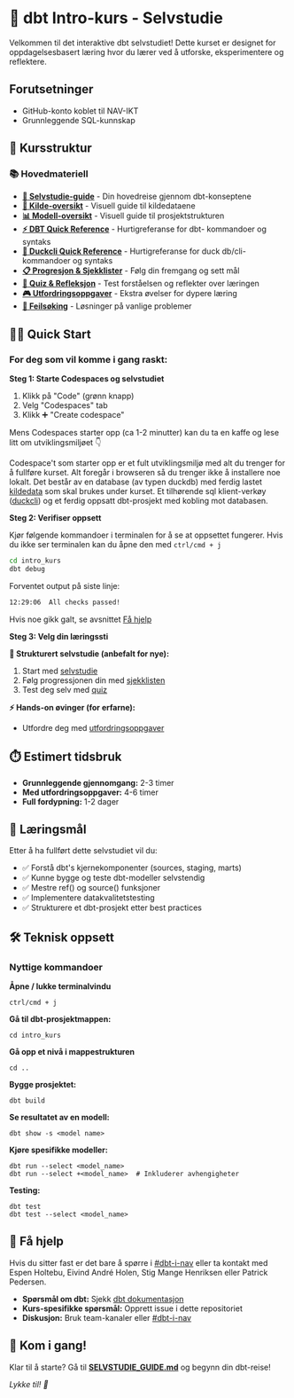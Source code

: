 # 🚀 dbt Intro-kurs - Selvstudie

Velkommen til det interaktive dbt selvstudiet! Dette kurset er designet for oppdagelsesbasert læring hvor du lærer ved å utforske, eksperimentere og reflektere.

## Forutsetninger
- GitHub-konto koblet til NAV-IKT
- Grunnleggende SQL-kunnskap

## 🎯 Kursstruktur

### 📚 Hovedmateriell
- **[📖 Selvstudie-guide](kursmatrialet/SELVSTUDIE_GUIDE.md)** - Din hovedreise gjennom dbt-konseptene
- **[📀 Kilde-oversikt](kursmatrialet/KILDE_OVERSIKT.md)** - Visuell guide til kildedataene
- **[📊 Modell-oversikt](kursmatrialet/MODELL_OVERSIKT.md)** - Visuell guide til prosjektstrukturen
- **[⚡ DBT Quick Reference](kursmatrialet/QUICK_REFERENCE.md)** - Hurtigreferanse for dbt- kommandoer og syntaks
- **[🦆 Duckcli Quick Reference](kursmatrialet/DUCKCLI_REFERENCE.md)** - Hurtigreferanse for duck db/cli- kommandoer og syntaks
- **[📋 Progresjon & Sjekklister](kursmatrialet/PROGRESJON_SJEKKLISTE.md)** - Følg din fremgang og sett mål
- **[🧠 Quiz & Refleksjon](kursmatrialet/QUIZ_REFLEKSJON.md)** - Test forståelsen og reflekter over læringen
- **[🎮 Utfordringsoppgaver](kursmatrialet/UTFORDRINGSOPPGAVER.md)** - Ekstra øvelser for dypere læring
- **[🚨 Feilsøking](kursmatrialet/FEILSOKING.md)** - Løsninger på vanlige problemer

## 🏃‍♂️ Quick Start

### For deg som vil komme i gang raskt:

**Steg 1: Starte Codespaces og selvstudiet**

1. Klikk på "Code" (grønn knapp)
2. Velg "Codespaces" tab
3. Klikk :heavy_plus_sign: "Create codespace"

Mens Codespaces starter opp (ca 1-2 minutter) kan du ta en kaffe og lese litt om utviklingsmiljøet 👇

Codespace't som starter opp er et fult utviklingsmiljø med alt du trenger for å fullføre kurset. Alt foregår i browseren så du trenger ikke å installere noe lokalt. Det består av en database (av typen duckdb) med ferdig lastet [kildedata](kursmatrialet/KILDE_OVERSIKT.md) som skal brukes under kurset. Et tilhørende sql klient-verkøy ([duckcli](kursmatrialet/DUCKCLI_REFERENCE.md)) og et ferdig oppsatt dbt-prosjekt med kobling mot databasen.

**Steg 2: Verifiser oppsett**

Kjør følgende kommandoer i terminalen for å se at oppsettet fungerer. Hvis du ikke ser terminalen kan du åpne den med `ctrl/cmd + j`

```bash
cd intro_kurs
dbt debug
```

Forventet output på siste linje:
```bash
12:29:06  All checks passed!
```

Hvis noe gikk galt, se avsnittet [Få hjelp](README.md#-f%C3%A5-hjelp)

**Steg 3: Velg din læringssti**

**🎯 Strukturert selvstudie (anbefalt for nye):**
1. Start med [selvstudie](kursmatrialet/SELVSTUDIE_GUIDE.md)
2. Følg progressjonen din med [sjekklisten](kursmatrialet/PROGRESJON_SJEKKLISTE.md)
3. Test deg selv med [quiz](kursmatrialet/QUIZ_REFLEKSJON.md)

**⚡ Hands-on øvinger (for erfarne):**
 - Utfordre deg med [utfordringsoppgaver](kursmatrialet/UTFORDRINGSOPPGAVER.md)

## ⏱️ Estimert tidsbruk
- **Grunnleggende gjennomgang:** 2-3 timer
- **Med utfordringsoppgaver:** 4-6 timer  
- **Full fordypning:** 1-2 dager

## 🎯 Læringsmål

Etter å ha fullført dette selvstudiet vil du:
- ✅ Forstå dbt's kjernekomponenter (sources, staging, marts)
- ✅ Kunne bygge og teste dbt-modeller selvstendig  
- ✅ Mestre ref() og source() funksjoner
- ✅ Implementere datakvalitetstesting
- ✅ Strukturere et dbt-prosjekt etter best practices

## 🛠️ Teknisk oppsett

### Nyttige kommandoer

**Åpne / lukke terminalvindu**

```shell
ctrl/cmd + j
```

**Gå til dbt-prosjektmappen:**
```shell
cd intro_kurs
```

**Gå opp et nivå i mappestrukturen**
```shell
cd ..
```

**Bygge prosjektet:**
```shell
dbt build
```

**Se resultatet av en modell:**
```shell
dbt show -s <model name>
```

**Kjøre spesifikke modeller:**
```shell
dbt run --select <model_name>
dbt run --select +<model_name>  # Inkluderer avhengigheter
```

**Testing:**
```shell
dbt test
dbt test --select <model_name>
```

## 🤝 Få hjelp

Hvis du sitter fast er det bare å spørre i [#dbt-i-nav](https://nav-it.slack.com/archives/C0377V3DDUM) eller ta kontakt med Espen Holtebu, Eivind André Holen, Stig Mange Henriksen eller Patrick Pedersen.

- **Spørsmål om dbt:** Sjekk [dbt dokumentasjon](https://docs.getdbt.com/)
- **Kurs-spesifikke spørsmål:** Opprett issue i dette repositoriet
- **Diskusjon:** Bruk team-kanaler eller [#dbt-i-nav](https://nav-it.slack.com/archives/C0377V3DDUM)

## 🎉 Kom i gang!

Klar til å starte? Gå til **[SELVSTUDIE_GUIDE.md](kursmatrialet/SELVSTUDIE_GUIDE.md)** og begynn din dbt-reise! 

*Lykke til! 🚀*
